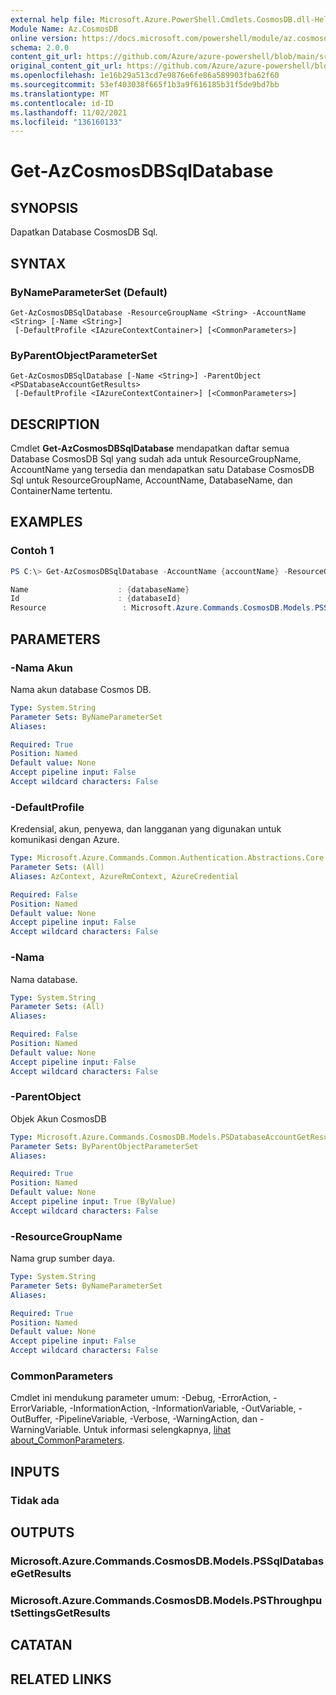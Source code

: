 ```yaml
---
external help file: Microsoft.Azure.PowerShell.Cmdlets.CosmosDB.dll-Help.xml
Module Name: Az.CosmosDB
online version: https://docs.microsoft.com/powershell/module/az.cosmosdb/get-azcosmosdbsqldatabase
schema: 2.0.0
content_git_url: https://github.com/Azure/azure-powershell/blob/main/src/CosmosDB/CosmosDB/help/Get-AzCosmosDBSqlDatabase.md
original_content_git_url: https://github.com/Azure/azure-powershell/blob/main/src/CosmosDB/CosmosDB/help/Get-AzCosmosDBSqlDatabase.md
ms.openlocfilehash: 1e16b29a513cd7e9876e6fe86a589903fba62f60
ms.sourcegitcommit: 53ef403038f665f1b3a9f616185b31f5de9bd7bb
ms.translationtype: MT
ms.contentlocale: id-ID
ms.lasthandoff: 11/02/2021
ms.locfileid: "136160133"
---
```

# Get-AzCosmosDBSqlDatabase

## SYNOPSIS
Dapatkan Database CosmosDB Sql.

## SYNTAX

### ByNameParameterSet (Default)
```
Get-AzCosmosDBSqlDatabase -ResourceGroupName <String> -AccountName <String> [-Name <String>]
 [-DefaultProfile <IAzureContextContainer>] [<CommonParameters>]
```

### ByParentObjectParameterSet
```
Get-AzCosmosDBSqlDatabase [-Name <String>] -ParentObject <PSDatabaseAccountGetResults>
 [-DefaultProfile <IAzureContextContainer>] [<CommonParameters>]
```

## DESCRIPTION
Cmdlet **Get-AzCosmosDBSqlDatabase** mendapatkan daftar semua Database CosmosDB Sql yang sudah ada untuk ResourceGroupName, AccountName yang tersedia dan mendapatkan satu Database CosmosDB Sql untuk ResourceGroupName, AccountName, DatabaseName, dan ContainerName tertentu.

## EXAMPLES

### Contoh 1
```powershell
PS C:\> Get-AzCosmosDBSqlDatabase -AccountName {accountName} -ResourceGroupName {resourceGroupName} -Name {databaseName}

Name                    : {databaseName}
Id                      : {databaseId}
Resource                 : Microsoft.Azure.Commands.CosmosDB.Models.PSSqlDatabaseGetPropertiesResource
```

## PARAMETERS

### -Nama Akun
Nama akun database Cosmos DB.

```yaml
Type: System.String
Parameter Sets: ByNameParameterSet
Aliases:

Required: True
Position: Named
Default value: None
Accept pipeline input: False
Accept wildcard characters: False
```

### -DefaultProfile
Kredensial, akun, penyewa, dan langganan yang digunakan untuk komunikasi dengan Azure.

```yaml
Type: Microsoft.Azure.Commands.Common.Authentication.Abstractions.Core.IAzureContextContainer
Parameter Sets: (All)
Aliases: AzContext, AzureRmContext, AzureCredential

Required: False
Position: Named
Default value: None
Accept pipeline input: False
Accept wildcard characters: False
```

### -Nama
Nama database.

```yaml
Type: System.String
Parameter Sets: (All)
Aliases:

Required: False
Position: Named
Default value: None
Accept pipeline input: False
Accept wildcard characters: False
```

### -ParentObject
Objek Akun CosmosDB

```yaml
Type: Microsoft.Azure.Commands.CosmosDB.Models.PSDatabaseAccountGetResults
Parameter Sets: ByParentObjectParameterSet
Aliases:

Required: True
Position: Named
Default value: None
Accept pipeline input: True (ByValue)
Accept wildcard characters: False
```

### -ResourceGroupName
Nama grup sumber daya.

```yaml
Type: System.String
Parameter Sets: ByNameParameterSet
Aliases:

Required: True
Position: Named
Default value: None
Accept pipeline input: False
Accept wildcard characters: False
```

### CommonParameters
Cmdlet ini mendukung parameter umum: -Debug, -ErrorAction, -ErrorVariable, -InformationAction, -InformationVariable, -OutVariable, -OutBuffer, -PipelineVariable, -Verbose, -WarningAction, dan -WarningVariable. Untuk informasi selengkapnya, [lihat about_CommonParameters](http://go.microsoft.com/fwlink/?LinkID=113216).

## INPUTS

### Tidak ada

## OUTPUTS

### Microsoft.Azure.Commands.CosmosDB.Models.PSSqlDatabaseGetResults

### Microsoft.Azure.Commands.CosmosDB.Models.PSThroughputSettingsGetResults

## CATATAN

## RELATED LINKS
